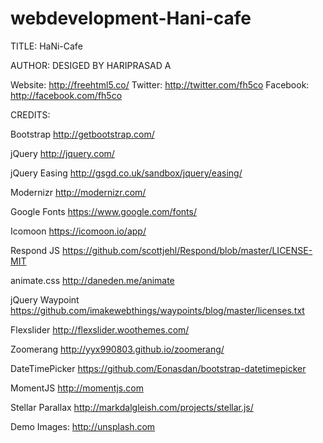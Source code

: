 # webdevelopment-Hani-cafe


TITLE: 
HaNi-Cafe

AUTHOR:
DESIGED BY HARIPRASAD A

Website: http://freehtml5.co/
Twitter: http://twitter.com/fh5co
Facebook: http://facebook.com/fh5co


CREDITS:

Bootstrap
http://getbootstrap.com/

jQuery
http://jquery.com/

jQuery Easing
http://gsgd.co.uk/sandbox/jquery/easing/

Modernizr
http://modernizr.com/

Google Fonts
https://www.google.com/fonts/

Icomoon
https://icomoon.io/app/

Respond JS
https://github.com/scottjehl/Respond/blob/master/LICENSE-MIT

animate.css
http://daneden.me/animate

jQuery Waypoint
https://github.com/imakewebthings/waypoints/blog/master/licenses.txt

Flexslider
http://flexslider.woothemes.com/

Zoomerang
http://yyx990803.github.io/zoomerang/

DateTimePicker
https://github.com/Eonasdan/bootstrap-datetimepicker

MomentJS
http://momentjs.com

Stellar Parallax
http://markdalgleish.com/projects/stellar.js/

Demo Images:
http://unsplash.com
